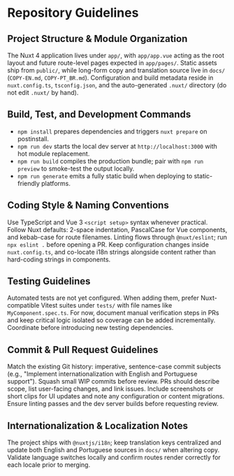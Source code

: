 # Repository Guidelines

## Project Structure & Module Organization
The Nuxt 4 application lives under `app/`, with `app/app.vue` acting as the root layout and future route-level pages expected in `app/pages/`. Static assets ship from `public/`, while long-form copy and translation source live in `docs/` (`COPY-EN.md`, `COPY-PT_BR.md`). Configuration and build metadata reside in `nuxt.config.ts`, `tsconfig.json`, and the auto-generated `.nuxt/` directory (do not edit `.nuxt/` by hand).

## Build, Test, and Development Commands
- `npm install` prepares dependencies and triggers `nuxt prepare` on postinstall.
- `npm run dev` starts the local dev server at `http://localhost:3000` with hot module replacement.
- `npm run build` compiles the production bundle; pair with `npm run preview` to smoke-test the output locally.
- `npm run generate` emits a fully static build when deploying to static-friendly platforms.

## Coding Style & Naming Conventions
Use TypeScript and Vue 3 `<script setup>` syntax whenever practical. Follow Nuxt defaults: 2-space indentation, PascalCase for Vue components, and kebab-case for route filenames. Linting flows through `@nuxt/eslint`; run `npx eslint .` before opening a PR. Keep configuration changes inside `nuxt.config.ts`, and co-locate i18n strings alongside content rather than hard-coding strings in components.

## Testing Guidelines
Automated tests are not yet configured. When adding them, prefer Nuxt-compatible Vitest suites under `tests/` with file names like `MyComponent.spec.ts`. For now, document manual verification steps in PRs and keep critical logic isolated so coverage can be added incrementally. Coordinate before introducing new testing dependencies.

## Commit & Pull Request Guidelines
Match the existing Git history: imperative, sentence-case commit subjects (e.g., "Implement internationalization with English and Portuguese support"). Squash small WIP commits before review. PRs should describe scope, list user-facing changes, and link issues. Include screenshots or short clips for UI updates and note any configuration or content migrations. Ensure linting passes and the dev server builds before requesting review.

## Internationalization & Localization Notes
The project ships with `@nuxtjs/i18n`; keep translation keys centralized and update both English and Portuguese sources in `docs/` when altering copy. Validate language switches locally and confirm routes render correctly for each locale prior to merging.
